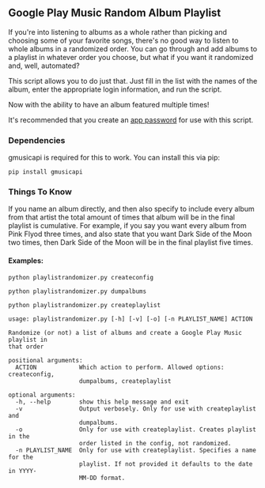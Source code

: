 ## Google Play Music Random Album Playlist

If you're into listening to albums as a whole rather than picking and choosing some of your favorite songs, there's no good way to listen to whole albums in a randomized order.  You can go through and add albums to a playlist in whatever order you choose, but what if you want it randomized and, well, automated?

This script allows you to do just that.  Just fill in the list with the names of the album, enter the appropriate login information, and run the script.

Now with the ability to have an album featured multiple times!

It's recommended that you create an [app password](https://security.google.com/settings/security/apppasswords) for use with this script.

### Dependencies
gmusicapi is required for this to work.  You can install this via pip:

`pip install gmusicapi`

### Things To Know
If you name an album directly, and then also specify to include every album from that artist the total amount of times that album will be in the final playlist is cumulative.  For example, if you say you want every album from Pink Flyod three times, and also state that you want Dark Side of the Moon two times, then Dark Side of the Moon will be in the final playlist five times.

#### Examples:

`python playlistrandomizer.py createconfig`

`python playlistrandomizer.py dumpalbums`

`python playlistrandomizer.py createplaylist`

```
usage: playlistrandomizer.py [-h] [-v] [-o] [-n PLAYLIST_NAME] ACTION

Randomize (or not) a list of albums and create a Google Play Music playlist in
that order

positional arguments:
  ACTION            Which action to perform. Allowed options: createconfig,
                    dumpalbums, createplaylist

optional arguments:
  -h, --help        show this help message and exit
  -v                Output verbosely. Only for use with createplaylist and
                    dumpalbums.
  -o                Only for use with createplaylist. Creates playlist in the
                    order listed in the config, not randomized.
  -n PLAYLIST_NAME  Only for use with createplaylist. Specifies a name for the
                    playlist. If not provided it defaults to the date in YYYY-
                    MM-DD format.
```